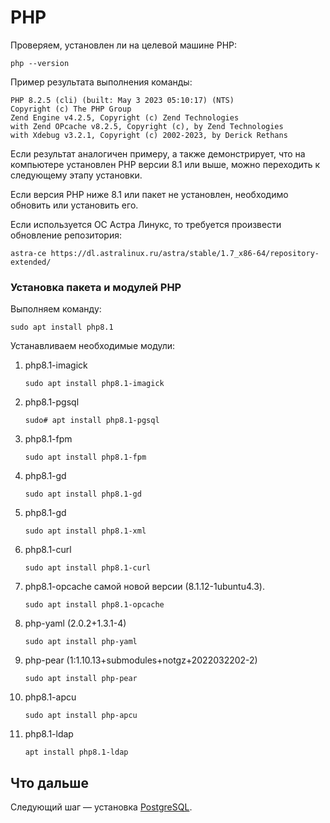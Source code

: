 # PHP

Проверяем, установлен ли на целевой машине PHP:
```
php --version
```

Пример результата выполнения команды:
```
PHP 8.2.5 (cli) (built: May 3 2023 05:10:17) (NTS)  
Copyright (c) The PHP Group  
Zend Engine v4.2.5, Copyright (c) Zend Technologies    
with Zend OPcache v8.2.5, Copyright (c), by Zend Technologies    
with Xdebug v3.2.1, Copyright (c) 2002-2023, by Derick Rethans
```
Если результат аналогичен примеру, а также демонстрирует, что на компьютере установлен PHP версии 8.1 или выше, можно переходить к следующему этапу установки. 

Если версия PHP ниже 8.1 или пакет не установлен, необходимо обновить или установить его. 

Если используется ОС Астра Линукс, то требуется произвести обновление репозитория:
```
astra-ce https://dl.astralinux.ru/astra/stable/1.7_x86-64/repository-extended/
```

### Установка пакета и модулей PHP

Выполняем команду:
```
sudo apt install php8.1
```

Устанавливаем необходимые модули:
1. php8.1-imagick
   ```
   sudo apt install php8.1-imagick
   ```
1. php8.1-pgsql
   ```
   sudo# apt install php8.1-pgsql
   ``` 
1. php8.1-fpm
   ```
   sudo apt install php8.1-fpm
   ```
1. php8.1-gd
   ```
   sudo apt install php8.1-gd
   ``` 
1. php8.1-gd
   ```
   sudo apt install php8.1-xml
   ``` 
1. php8.1-curl
   ```
   sudo apt install php8.1-curl
   ``` 
1. php8.1-opcache самой новой версии (8.1.12-1ubuntu4.3).
   ```
   sudo apt install php8.1-opcache
   ``` 
1. php-yaml (2.0.2+1.3.1-4)
   ```
   sudo apt install php-yaml
   ``` 
1. php-pear (1:1.10.13+submodules+notgz+2022032202-2)
   ```
   sudo apt install php-pear
   ```
1. php8.1-apcu
   ```
   sudo apt install php-apcu
   ```
1. php8.1-ldap
   ```
   apt install php8.1-ldap
   ```

## Что дальше 

Следующий шаг — установка [PostgreSQL](https://docs.primo-rpa.ru/primo-rpa/primo-rpa-idea-hub/installation/linux/postgresql).
